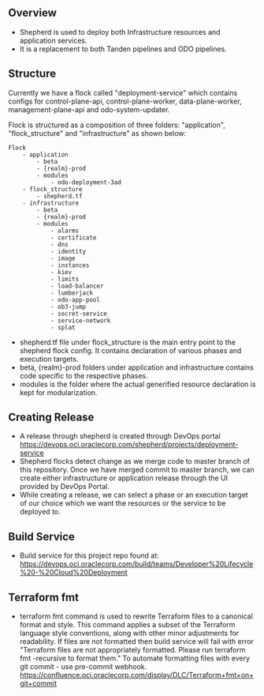## **Overview**

* Shepherd is used to deploy both Infrastructure resources and application services.
* It is a replacement to both Tanden pipelines and ODO pipelines.

## **Structure**

Currently we have a flock called "deployment-service" which contains configs for control-plane-api, control-plane-worker, data-plane-worker, 
management-plane-api and odo-system-updater.

Flock is structured as a composition of three folders: "application", "flock_structure" and "infrastructure" as shown below:

    Flock
        - application
            - beta
            - {realm}-prod
            - modules
                - odo-deployment-3ad
        - flock_structure
            - shepherd.tf
        - infrastructure
            - beta
            - {realm}-prod
            - modules
                - alarms
                - certificate
                - dns
                - identity
                - image
                - instances
                - kiev
                - limits
                - load-balancer
                - lumberjack
                - odo-app-pool
                - ob3-jump
                - secret-service
                - service-network
                - splat

* shepherd.tf file under flock_structure is the main entry point to the shepherd flock config. It contains declaration of various phases and execution targets.
* beta, {realm}-prod folders under application and infrastructure contains code specific to the respective phases.
* modules is the folder where the actual generified resource declaration is kept for modularization.

## **Creating Release**

* A release through shepherd is created through DevOps portal
    https://devops.oci.oraclecorp.com/shepherd/projects/deployment-service
* Shepherd flocks detect change as we merge code to master branch of this repository. Once we have merged commit to master branch, we can create either infrastructure or application release through the UI provided by DevOps Portal.
* While creating a release, we can select a phase or an execution target of our choice which we want the resources or the service to be deployed to.

## **Build Service**

* Build service for this project repo found at:
    https://devops.oci.oraclecorp.com/build/teams/Developer%20Lifecycle%20-%20Cloud%20Deployment
    
## **Terraform fmt**
* terraform fmt command is used to rewrite Terraform files to a canonical format and style. 
  This command applies a subset of the Terraform language style conventions, along with other minor adjustments for readability.
  If files are not formatted then build service will fail with error "Terraform files are not appropriately formatted. Please run terraform fmt -recursive to format them."
  To automate formatting files with every git commit - use pre-commit webhook.
  https://confluence.oci.oraclecorp.com/display/DLC/Terraform+fmt+on+git+commit

